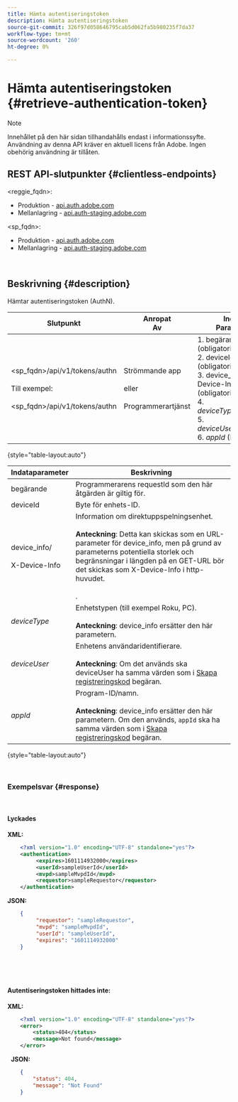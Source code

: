 ```yaml
---
title: Hämta autentiseringstoken
description: Hämta autentiseringstoken
source-git-commit: 326f97d058646795cab5d062fa5b980235f7da37
workflow-type: tm+mt
source-wordcount: '260'
ht-degree: 0%

---
```



# Hämta autentiseringstoken {#retrieve-authentication-token}

>[!NOTE]
>
>Innehållet på den här sidan tillhandahålls endast i informationssyfte. Användning av denna API kräver en aktuell licens från Adobe. Ingen obehörig användning är tillåten.

## REST API-slutpunkter {#clientless-endpoints}

&lt;reggie_fqdn>:

* Produktion - [api.auth.adobe.com](http://api.auth.adobe.com/)
* Mellanlagring - [api.auth-staging.adobe.com](http://api.auth-staging.adobe.com/)

&lt;sp_fqdn>:

* Produktion - [api.auth.adobe.com](http://api.auth.adobe.com/)
* Mellanlagring - [api.auth-staging.adobe.com](http://api.auth-staging.adobe.com/)

</br>

## Beskrivning {#description}

Hämtar autentiseringstoken (AuthN).  

| Slutpunkt | Anropat  </br>Av | Indata   </br>Parametrar | HTTP  </br>Metod | Svar | HTTP  </br>Svar |
| --- | --- | --- | --- | --- | --- |
| &lt;sp_fqdn>/api/v1/tokens/authn</br></br>Till exempel:</br></br>&lt;sp_fqdn>/api/v1/tokens/authn | Strömmande app</br></br>eller</br></br>Programmerartjänst | 1. begärande (obligatoriskt)</br>2.  deviceId (obligatoriskt)</br>3.  device_info/X-Device-Info (obligatoriskt)</br>4.  _deviceType_ (Föråldrat)</br>5.  _deviceUser_ (Föråldrat)</br>6.  _appId_ (Föråldrat) | GET | XML eller JSON som innehåller autentiseringsinformation eller felinformation om det misslyckas. | 200 - Klart.  </br>404 - token hittades inte  </br>410 - Token har gått ut |

{style="table-layout:auto"}


| Indataparameter | Beskrivning |
| --- | --- |
| begärande | Programmerarens requestId som den här åtgärden är giltig för. |
| deviceId | Byte för enhets-ID. |
| device_info/</br></br>X-Device-Info | Information om direktuppspelningsenhet.</br></br>**Anteckning**: Detta kan skickas som en URL-parameter för device_info, men på grund av parameterns potentiella storlek och begränsningar i längden på en GET-URL bör det skickas som X-Device-Info i http-huvudet. </br></br><!--See the full details in [Passing Device and Connection Information](http://tve.helpdocsonline.com/passing-device-information)-->. |
| _deviceType_ | Enhetstypen (till exempel Roku, PC).</br></br>**Anteckning**: device_info ersätter den här parametern. |
| _deviceUser_ | Enhetens användaridentifierare.</br></br>**Anteckning**: Om det används ska deviceUser ha samma värden som i [Skapa registreringskod](/help/authentication/registration-code-request.md) begäran. |
| _appId_ | Program-ID/namn. </br></br>**Anteckning**: device_info ersätter den här parametern. Om den används, `appId` ska ha samma värden som i [Skapa registreringskod](/help/authentication/registration-code-request.md) begäran. |

{style="table-layout:auto"}

</br>

### Exempelsvar {#response}

 

#### Lyckades

**XML:**

```XML
    <?xml version="1.0" encoding="UTF-8" standalone="yes"?>
    <authentication>
         <expires>1601114932000</expires>
         <userId>sampleUserId</userId>
         <mvpd>sampleMvpdId</mvpd>
         <requestor>sampleRequestor</requestor>
    </authentication>
```


**JSON:**

```JSON
    {
         "requestor": "sampleRequestor",
         "mvpd": "sampleMvpdId",
         "userId": "sampleUserId",
         "expires": "1601114932000"
    }
```

 

 

#### Autentiseringstoken hittades inte:

**XML:**

```XML
    <?xml version="1.0" encoding="UTF-8" standalone="yes"?>
    <error>
        <status>404</status>
        <message>Not found</message>
    </error>
```

 
**JSON:**

```JSON
    {
        "status": 404,
        "message": "Not Found"
    }
```

